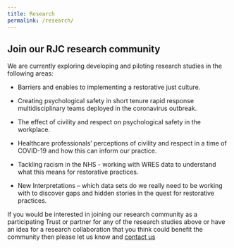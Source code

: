 ```yaml
---
title: Research
permalink: /research/
---
```

## Join our RJC research community

We are currently exploring developing and piloting research studies in the following areas:

* Barriers and enables to implementing a restorative just culture.

* Creating psychological safety in short tenure rapid response multidisciplinary teams deployed in the coronavirus outbreak.

* The effect of civility and respect on psychological safety in the workplace.

* Healthcare professionals’ perceptions of civility and respect in a time of COVID-19 and how this can inform our practice.

* Tackling racism in the NHS - working with WRES data to understand what this means for restorative practices.

* New Interpretations – which data sets do we really need to be working with to discover gaps and hidden stories in the quest for restorative practices.

If you would be interested in joining our research community as a participating Trust or partner for any of the research studies above or have an idea for a research collaboration that you think could benefit the community then please let us know and [contact us](../about/#contact-us)
